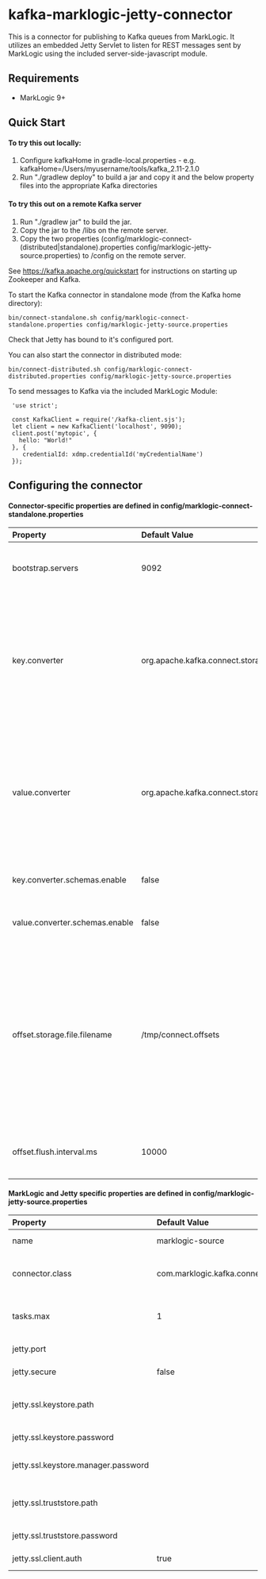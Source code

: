 # kafka-marklogic-jetty-connector

This is a connector for publishing to Kafka queues from MarkLogic.  It utilizes an embedded Jetty Servlet to listen for REST messages sent by MarkLogic using the included server-side-javascript module.

## Requirements
* MarkLogic 9+

## Quick Start

#### To try this out locally:

1. Configure kafkaHome in gradle-local.properties - e.g. kafkaHome=/Users/myusername/tools/kafka_2.11-2.1.0
1. Run "./gradlew deploy" to build a jar and copy it and the below property files into the appropriate Kafka directories

#### To try this out on a remote Kafka server
1. Run "./gradlew jar" to build the jar.
1. Copy the jar to the <kafkaHome>/libs on the remote server.
1. Copy the two properties (config/marklogic-connect-(distributed|standalone).properties config/marklogic-jetty-source.properties) to <kafkaHome>/config on the remote server.

See https://kafka.apache.org/quickstart for instructions on starting up Zookeeper and Kafka.

To start the Kafka connector in standalone mode (from the Kafka home directory):

    bin/connect-standalone.sh config/marklogic-connect-standalone.properties config/marklogic-jetty-source.properties

Check that Jetty has bound to it's configured port.

You can also start the connector in distributed mode:

    bin/connect-distributed.sh config/marklogic-connect-distributed.properties config/marklogic-jetty-source.properties

To send messages to Kafka via the included MarkLogic Module:
    
     'use strict';
     
     const KafkaClient = require('/kafka-client.sjs');
     let client = new KafkaClient('localhost', 9090);
     client.post('mytopic', {
       hello: "World!"
     }, {
        credentialId: xdmp.credentialId('myCredentialName')
     });

## Configuring the connector

#### Connector-specific properties are defined in config/marklogic-connect-standalone.properties
| Property | Default Value | Description |
|:-------- |:--------------|:------------|
| bootstrap.servers              | 9092                                             | This points to the Kafka server and port                                                                                                                                      |
| key.converter                  | org.apache.kafka.connect.storage.StringConverter | This controls the format of the data that will be written to Kafka for source connectors or read from Kafka for sink connectors.                                              |
| value.converter                | org.apache.kafka.connect.storage.StringConverter | This controls the format of the data that will be written to Kafka for source connectors or read from Kafka for sink connectors.                                              |
| key.converter.schemas.enable   | false                                            | Control the use of schemas for keys                                                                                                                                           |
| value.converter.schemas.enable | false                                            | Control the use of schemas for values                                                                                                                                         |
| offset.storage.file.filename   | /tmp/connect.offsets                             | The file to store connector offsets in. By storing offsets on disk, a standalone process can be stopped and started on a single node and resume where it previously left off. |
| offset.flush.interval.ms       | 10000                                            | Interval at which to try committing offsets for tasks.                                                                                                                        |

#### MarkLogic and Jetty specific properties are defined in config/marklogic-jetty-source.properties
| Property | Default Value | Description |
|:-------- |:--------------|:------------|
| name | marklogic-source | The name of the connector |
| connector.class | com.marklogic.kafka.connect.source.jetty.MarkLogicSourceConnector | The FQ name of the connector class |
| tasks.max | 1 | The maximum number of concurrent tasks |
| jetty.port |  | Jetty Server port |
| jetty.secure | false | Use secure jetty server? |
| jetty.ssl.keystore.path |  | Path the the keystore used by secure Jetty |
| jetty.ssl.keystore.password |  | keystore password |
| jetty.ssl.keystore.manager.password |  | keystore manager password |
| jetty.ssl.truststore.path |  | Path the the truststore used by secure Jetty |
| jetty.ssl.truststore.password |  | truststore password |
| jetty.ssl.client.auth | true | require client authentication |
